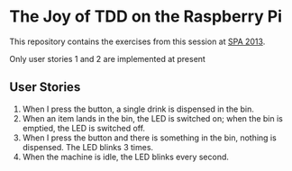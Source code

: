# The Joy of TDD on the Raspberry Pi #

This repository contains the exercises from this session at [SPA 2013](http://www.spaconference.org).

Only user stories 1 and 2 are implemented at present

## User Stories ##

1. When I press the button, a single drink is dispensed in the bin.
2. When an item lands in the bin, the LED is switched on; when the bin is emptied, the LED is switched off.
3. When I press the button and there is something in the bin, nothing is dispensed.  The LED blinks 3 times.
4. When the machine is idle, the LED blinks every second.